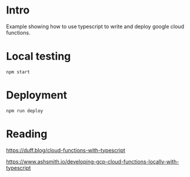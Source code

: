 # Intro

Example showing how to use typescript to write and deploy google cloud functions.

# Local testing

```
npm start
```

# Deployment

```
npm run deploy
```

# Reading

https://duff.blog/cloud-functions-with-typescript

https://www.ashsmith.io/developing-gcp-cloud-functions-locally-with-typescript
